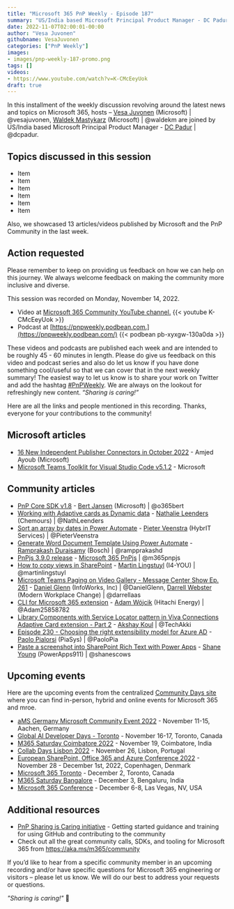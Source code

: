 ```yaml
---
title: "Microsoft 365 PnP Weekly - Episode 187"
summary: "US/India based Microsoft Principal Product Manager - DC Padur joins Microsoft’s Vesa Juvonen in a discussion on role of a Principal Product Manager, personal networking, working remotely and asynchronously on WW team, plus 16 articles/videos by Microsoft/Community are highlighted."
date: 2022-11-07T02:00:01-00:00
author: "Vesa Juvonen"
githubname: VesaJuvonen
categories: ["PnP Weekly"]
images:
- images/pnp-weekly-187-promo.png
tags: []
videos:
- https://www.youtube.com/watch?v=K-CMcEeyUok
draft: true
---
```

 
In this installment of the weekly discussion revolving around the latest news and topics on Microsoft 365, hosts – [Vesa Juvonen](http://twitter.com/vesajuvonen) (Microsoft) \| @vesajuvonen, [Waldek Mastykarz](http://twitter.com/waldekm) (Microsoft) \| @waldekm are joined by US/India based Microsoft Principal Product Manager - [DC Padur](https://twitter.com/dcpadur) \| @dcpadur.

## Topics discussed in this session

* Item
* Item
* Item
* Item
* Item
* Item

Also, we showcased 13 articles/videos published by Microsoft and the PnP Community in the last week.

## Action requested

Please remember to keep on providing us feedback on how we can help on this journey. We always welcome feedback on making the community more inclusive and diverse.

This session was recorded on Monday, November 14, 2022.

*   Video at [Microsoft 365 Community YouTube channel.](https://aka.ms/m365pnp-videos)
    {{< youtube K-CMcEeyUok >}}
*   Podcast at [https://pnpweekly.podbean.com.](https://pnpweekly.podbean.com/) 
    {{< podbean pb-xyxgw-130a0da >}}   

These videos and podcasts are published each week and are intended to be roughly 45 - 60 minutes in length.  Please do give us feedback on this video and podcast series and also do let us know if you have done something cool/useful so that we can cover that in the next weekly summary! The easiest way to let us know is to share your work on Twitter and add the hashtag [#PnPWeekly](https://twitter.com/search?q=%23pnpweekly). We are always on the lookout for refreshingly new content. “_Sharing is caring!”_ 

Here are all the links and people mentioned in this recording. Thanks, everyone for your contributions to the community!

## Microsoft articles

* [16 New Independent Publisher Connectors in October 2022](https://powerautomate.microsoft.com/en-us/blog/16-new-independent-publisher-connectors-in-october-2022/) - Amjed Ayoub (Microsoft)
* [Microsoft Teams Toolklit for Visual Studio Code v5.1.2](https://marketplace.visualstudio.com/items?itemName=TeamsDevApp.ms-teams-vscode-extension) - Microsoft

## Community articles

* [PnP Core SDK v1.8](https://pnp.github.io/blog/pnp-core-sdk/pnp-core-sdk-v1-8/) - [Bert Jansen](https://twitter.com/O365Bert) (Microsoft) | @o365bert
* [Working with Adaptive cards as Dynamic data](https://pnp.github.io/blog/post/dynamic-use-of-adaptive-cards/) - [Nathalie Leenders](https://twitter.com/NathLeenders) (Chemours) | @NathLeenders
* [Sort an array by dates in Power Automate](https://sharepains.com/2022/11/10/sort-an-array-by-dates-in-power-automate/) - [Pieter Veenstra](https://twitter.com/PieterVeenstra) (HybrIT Services) | @PieterVeenstra
* [Generate Word Document Template Using Power Automate](https://powerusers.microsoft.com/t5/Power-Apps-Community-Blog/Generate-Word-Document-Template-Using-Power-Automate/ba-p/1874987) - [Ramprakash Duraisamy](https://twitter.com/rampprakashd) (Bosch) | @rampprakashd
* [PnPjs 3.9.0 release](https://twitter.com/m365pnpjs/status/1591117187753775104) - [Microsoft 365 PnPjs](https://twitter.com/m365pnpjs) | @m365pnpjs
* [How to copy views in SharePoint](https://www.blimped.nl/how-to-copy-views-in-sharepoint/) - [Martin Lingstuyl](https://twitter.com/martinlingstuyl) (I4-YOU) | @martinlingstuyl
* [Microsoft Teams Paging on Video Gallery - Message Center Show Ep. 261](https://regarding365.com/microsoft-teams-paging-on-video-gallery-8c5ba1a85bc9) - [Daniel Glenn](https://twitter.com/DanielGlenn) (InfoWorks, Inc) | @DanielGlenn, [Darrell Webster](http://twitter.com/darrellaas) (Modern Workplace Change) | @darrellaas
* [CLI for Microsoft 365 extension](https://marketplace.visualstudio.com/items?itemName=adamwojcikit.cli-for-microsoft-365-extension) - [Adam Wójcik](https://twitter.com/Adam25858782) (Hitachi Energy) | @Adam25858782
* [Library Components with Service Locator pattern in Viva Connections Adaptive Card extension - Part 2](https://www.youtube.com/watch?v=6bOu7xBjJ7c) - [Akshay Koul](https://twitter.com/TechAkki) | @TechAkki
* [Episode 230 - Choosing the right extensibility model for Azure AD](https://www.youtube.com/watch?v=17d0Y44ebMs) - [Paolo Pialorsi](https://twitter.com/PaoloPia) (PiaSys) | @PaoloPia
* [Paste a screenshot into SharePoint Rich Text with Power Apps](https://www.youtube.com/watch?v=9upbaQmQ6XQ) - [Shane Young](https://twitter.com/ShanesCows) (PowerApps911) | @shanescows

## Upcoming events

Here are the upcoming events from the centralized [Community Days site](https://communitydays.org/events?when=upcoming) where you can find in-person, hybrid and online events for Microsoft 365 and mroe.

* [aMS Germany Microsoft Community Event 2022](https://www.bechtle.com/about-bechtle/events/amsgermany) - November 11-15, Aachen, Germany
* [Global AI Developer Days - Toronto](https://globalai.community/) - November 16-17, Toronto, Canada
* [M365 Saturday Coimbatore 2022](https://athen.tech/M365-Saturday-Coimbatore-2022/) - November 19, Coimbatore, India
* [Collab Days Lisbon 2022](https://www.collabdays.org/2022-lisbon/) - November 26, Lisbon, Portugal
* [​​​​​​​European SharePoint, Office 365 and Azure Conference 2022](https://www.sharepointeurope.com/) - November 28 - December 1st, 2022, Copenhagen, Denmark
* [Microsoft 365 Toronto](https://www.communitydays.org/event/2022-12-02/microsoft-365-toronto) - December 2, Toronto, Canada
* [M365 Saturday Bangalore](https://www.communitydays.org/event/2022-12-03/m365-saturday-bangalore-2022) - December 3, Bengaluru, India
* [Microsoft 365 Conference](https://m365conf.com/#!/) - December 6-8, Las Vegas, NV, USA


## Additional resources

* [PnP Sharing is Caring initiative](https://aka.ms/sharing-is-caring) - Getting started guidance and training for using GitHub and contributing to the community
* Check out all the great community calls, SDKs, and tooling for Microsoft 365 from <https://aka.ms/m365/community>

If you’d like to hear from a specific community member in an upcoming recording and/or have specific questions for Microsoft 365 engineering or visitors – please let us know. We will do our best to address your requests or questions.

_"Sharing is caring!"_ 🧡

